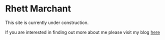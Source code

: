 # Rhett Marchant

This site is currently under construction.

If you are interested in finding out more about me
please visit my blog [here](https://rhettmarchant.wixsite.com/bioinfoboy)


